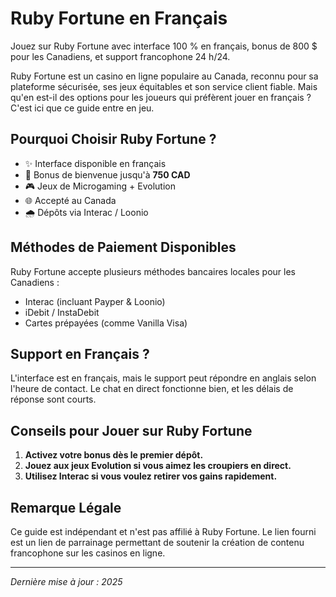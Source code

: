 # Ruby Fortune en Français

Jouez sur Ruby Fortune avec interface 100 % en français, bonus de 800 $ pour les Canadiens, et support francophone 24 h/24.

Ruby Fortune est un casino en ligne populaire au Canada, reconnu pour sa plateforme sécurisée, ses jeux équitables et son service client fiable. Mais qu'en est-il des options pour les joueurs qui préfèrent jouer en français ? C'est ici que ce guide entre en jeu.

## Pourquoi Choisir Ruby Fortune ?

* ✨ Interface disponible en français
* 🎉 Bonus de bienvenue jusqu'à **750 CAD**
* 🎮 Jeux de Microgaming + Evolution
* 🌐 Accepté au Canada
* 🌧️ Dépôts via Interac / Loonio

## Méthodes de Paiement Disponibles

Ruby Fortune accepte plusieurs méthodes bancaires locales pour les Canadiens :

* Interac (incluant Payper & Loonio)
* iDebit / InstaDebit
* Cartes prépayées (comme Vanilla Visa)

## Support en Français ?

L'interface est en français, mais le support peut répondre en anglais selon l'heure de contact. Le chat en direct fonctionne bien, et les délais de réponse sont courts.

## Conseils pour Jouer sur Ruby Fortune

1. **Activez votre bonus dès le premier dépôt.**
2. **Jouez aux jeux Evolution si vous aimez les croupiers en direct.**
3. **Utilisez Interac si vous voulez retirer vos gains rapidement.**

## Remarque Légale

Ce guide est indépendant et n'est pas affilié à Ruby Fortune. Le lien fourni est un lien de parrainage permettant de soutenir la création de contenu francophone sur les casinos en ligne.

---

*Dernière mise à jour : 2025*
